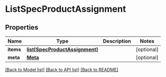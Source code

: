 # ListSpecProductAssignment

## Properties
Name | Type | Description | Notes
------------ | ------------- | ------------- | -------------
**items** | [**list[SpecProductAssignment]**](SpecProductAssignment.md) |  | [optional] 
**meta** | [**Meta**](Meta.md) |  | [optional] 

[[Back to Model list]](../README.md#documentation-for-models) [[Back to API list]](../README.md#documentation-for-api-endpoints) [[Back to README]](../README.md)



